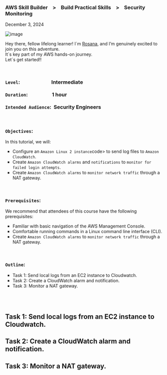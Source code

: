 <h3>AWS Skill Builder &nbsp;&nbsp; > &nbsp;&nbsp; Build Practical Skills &nbsp;&nbsp; > &nbsp;&nbsp;  Security Monitoring</h3>
<p>December 3, 2024<br></p>

![image](https://github.com/user-attachments/assets/33e98c97-5be7-40a2-8101-82d8f1773a84)

<p>Hey there, fellow lifelong learner! I´m <a href="https://www.linkedin.com/in/rosanafssantos/">Rosana</a>, and I’m genuinely excited to join you on this adventure.<br>
It´s key part of my AWS hands-on journey.<br>
Let´s get started!!</p>

<br>
<h3><code>Level</code>:&nbsp;&nbsp;&nbsp;&nbsp;&nbsp;&nbsp;&nbsp;&nbsp;&nbsp;&nbsp;&nbsp;&nbsp;&nbsp;&nbsp;&nbsp;&nbsp;&nbsp;&nbsp;&nbsp;&nbsp;&nbsp;&nbsp;&nbsp;&nbsp;&nbsp;&nbsp;Intermediate<br><br>
<code>Duration</code>:&nbsp;&nbsp;&nbsp;&nbsp;&nbsp;&nbsp;&nbsp;&nbsp;&nbsp;&nbsp;&nbsp;&nbsp;&nbsp;&nbsp;&nbsp;&nbsp;&nbsp;&nbsp;&nbsp;&nbsp;1 hour<br><br>
<code>Intended Audience</code>:&nbsp;&nbsp;Security Engineers</h3>

<br>
<h3><code>Objectives</code>:</h3>
In this tutorial, we will:
<ul style="list-style-type:square">
    <li>Configure an <code>Amazon Linux 2 instance</code>code> to send log files to <code>Amazon CloudWatch</code>.</li>
    <li>Create <code>Amazon CloudWatch alarms</code> and <code>notifications</code> to <code>monitor for failed login attempts</code>.</li>
    <li>Create <code>Amazon CloudWatch alarms</code> to <code>monitor network traffic</code> through a NAT gateway.</li>
</ul>

<br>
<h3><code>Prerequisites</code>:</h3>
We recommend that attendees of this course have the following prerequisites:
<ul style="list-style-type:square">
    <li>Familiar with basic navigation of the AWS Management Console.</li>
    <li>Comfortable running commands in a Linux command line interface (CLI).</li>
    <li>Create <code>Amazon CloudWatch alarms</code> to <code>monitor network traffic</code> through a NAT gateway.</li>
</ul>

<br>
<h3><code>Outline</code>:</h3>
<ul style="list-style-type:square">
    <li>Task 1: Send local logs from an EC2 instance to Cloudwatch.</li>
    <li>Task 2: Create a CloudWatch alarm and notification.</li>
    <li>Task 3: Monitor a NAT gateway.</li>
</ul>

<br>
<br>

<h2>Task 1: Send local logs from an EC2 instance to Cloudwatch.</h2>

<h2>Task 2: Create a CloudWatch alarm and notification.</h2>

<h2>Task 3: Monitor a NAT gateway.</h2>

